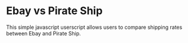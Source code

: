 # Ebay vs Pirate Ship
This simple javascript userscript allows users to compare shipping rates between Ebay and Pirate Ship.
